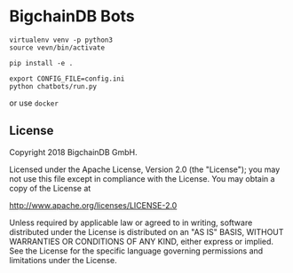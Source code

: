 # BigchainDB Bots

```
virtualenv venv -p python3
source vevn/bin/activate

pip install -e .

export CONFIG_FILE=config.ini
python chatbots/run.py
```

or use `docker`

## License

Copyright 2018 BigchainDB GmbH.

Licensed under the Apache License, Version 2.0 (the "License");
you may not use this file except in compliance with the License.
You may obtain a copy of the License at

   http://www.apache.org/licenses/LICENSE-2.0

Unless required by applicable law or agreed to in writing, software
distributed under the License is distributed on an "AS IS" BASIS,
WITHOUT WARRANTIES OR CONDITIONS OF ANY KIND, either express or implied.
See the License for the specific language governing permissions and
limitations under the License.

